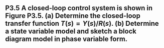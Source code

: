 ## P3.5 A closed-loop control system is shown in Figure P3.5. (a) Determine the closed-loop transfer function $T(s)=Y(s)/R(s)$. (b) Determine a state variable model and sketch a block diagram model in phase variable form.




